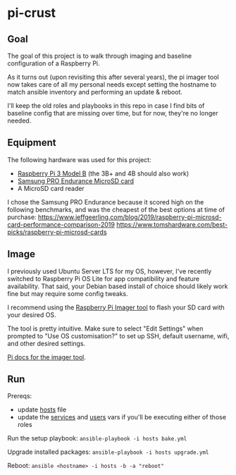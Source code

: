 # pi-crust

## Goal
The goal of this project is to walk through imaging and baseline configuration of a Raspberry Pi.

As it turns out (upon revisiting this after several years), the pi imager tool now takes care of all my personal needs except setting the hostname to match ansible inventory and performing an update & reboot.

I'll keep the old roles and playbooks in this repo in case I find bits of baseline config that are missing over time, but for now, they're no longer needed.

## Equipment
The following hardware was used for this project:
* [Raspberry Pi 3 Model B](https://www.raspberrypi.com/products/raspberry-pi-3-model-b/) (the 3B+ and 4B should also work)
* [Samsung PRO Endurance MicroSD card](https://www.amazon.com/dp/B09W9XYQCQ)
* A MicroSD card reader

I chose the Samsung PRO Endurance because it scored high on the following benchmarks, and was the cheapest of the best options at time of purchase:
https://www.jeffgeerling.com/blog/2019/raspberry-pi-microsd-card-performance-comparison-2019
https://www.tomshardware.com/best-picks/raspberry-pi-microsd-cards

## Image
I previously used Ubuntu Server LTS for my OS, however, I've recently switched to Raspberry Pi OS Lite for app compatibility and feature availability. That said, your Debian based install of choice should likely work fine but may require some config tweaks.

I recommend using the [Raspberry Pi Imager tool](https://www.raspberrypi.com/software/) to flash your SD card with your desired OS.

The tool is pretty intuitive. Make sure to select "Edit Settings" when prompted to "Use OS customisation?" to set up SSH, default username, wifi, and other desired settings.

[Pi docs for the imager tool](https://www.raspberrypi.com/documentation/computers/getting-started.html#installing-the-operating-system).

## Run
Prereqs:
* update [hosts](https://github.com/mruedinger/pi-crust/blob/main/ansible/hosts) file
* update the [services](https://github.com/mruedinger/pi-crust/blob/main/ansible/roles/services/vars/main.yml) and [users](https://github.com/mruedinger/pi-crust/blob/main/ansible/roles/users/vars/main.yml) vars if you'll be executing either of those roles
 
Run the setup playbook:
`ansible-playbook -i hosts bake.yml`

Upgrade installed packages:
`ansible-playbook -i hosts upgrade.yml`

Reboot:
`ansible <hostname> -i hosts -b -a "reboot"`
